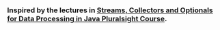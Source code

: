 ### Inspired by the lectures in [Streams, Collectors and Optionals for Data Processing in Java Pluralsight Course](https://app.pluralsight.com/player?course=java-8-data-processing-streams-collectors-optionals&author=jose-paumard&name=java-8-data-processing-streams-collectors-optionals-m1&clip=7&mode=live).
